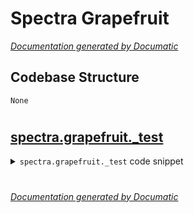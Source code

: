 # Spectra Grapefruit

[_Documentation generated by Documatic_](https://www.documatic.com)

<!---Documatic-section-Codebase Structure-start--->
## Codebase Structure

<!---Documatic-block-system_architecture-start--->
```mermaid
None
```
<!---Documatic-block-system_architecture-end--->

# #
<!---Documatic-section-Codebase Structure-end--->

<!---Documatic-section-spectra.grapefruit._test-start--->
## [spectra.grapefruit._test](3-spectra_grapefruit.md#spectra.grapefruit._test)

<!---Documatic-section-_test-start--->
<!---Documatic-block-spectra.grapefruit._test-start--->
<details>
	<summary><code>spectra.grapefruit._test</code> code snippet</summary>

```python
def _test():
    import doctest
    reload(doctest)
    doctest.testmod()
```
</details>
<!---Documatic-block-spectra.grapefruit._test-end--->
<!---Documatic-section-_test-end--->

# #
<!---Documatic-section-spectra.grapefruit._test-end--->

[_Documentation generated by Documatic_](https://www.documatic.com)